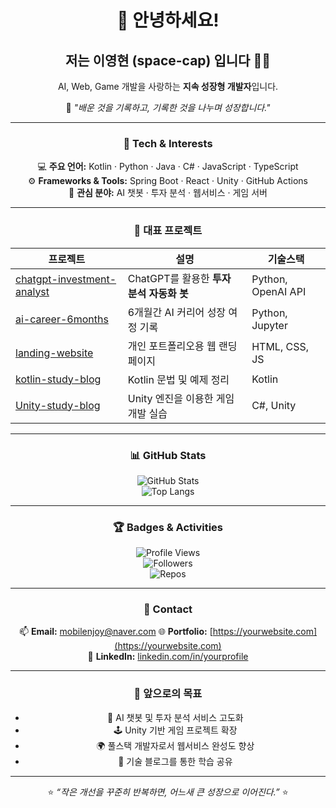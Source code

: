 <!-- 🎨 GitHub Profile README for space-cap -->

<div align="center">
  
# 👋 안녕하세요!  
## 저는 **이영현 (space-cap)** 입니다 👨‍💻  
AI, Web, Game 개발을 사랑하는 **지속 성장형 개발자**입니다.

🎯 *"배운 것을 기록하고, 기록한 것을 나누며 성장합니다."*

---

### 🧠 Tech & Interests  
💻 **주요 언어:** Kotlin · Python · Java · C# · JavaScript · TypeScript  
⚙️ **Frameworks & Tools:** Spring Boot · React · Unity · GitHub Actions  
🌱 **관심 분야:** AI 챗봇 · 투자 분석 · 웹서비스 · 게임 서버  

---

### 🚀 대표 프로젝트

| 프로젝트 | 설명 | 기술스택 |
|-----------|--------|-----------|
| [chatgpt-investment-analyst](https://github.com/space-cap/chatgpt-investment-analyst) | ChatGPT를 활용한 **투자 분석 자동화 봇** | Python, OpenAI API |
| [ai-career-6months](https://github.com/space-cap/ai-career-6months) | 6개월간 AI 커리어 성장 여정 기록 | Python, Jupyter |
| [landing-website](https://github.com/space-cap/landing-website) | 개인 포트폴리오용 웹 랜딩 페이지 | HTML, CSS, JS |
| [kotlin-study-blog](https://github.com/space-cap/kotlin-study-blog) | Kotlin 문법 및 예제 정리 | Kotlin |
| [Unity-study-blog](https://github.com/space-cap/Unity-study-blog) | Unity 엔진을 이용한 게임 개발 실습 | C#, Unity |

---

### 📊 GitHub Stats

<div align="center">

![GitHub Stats](https://github-readme-stats.vercel.app/api?username=space-cap&show_icons=true&theme=transparent&hide_border=true)  
![Top Langs](https://github-readme-stats.vercel.app/api/top-langs/?username=space-cap&layout=compact&theme=transparent&hide_border=true)

</div>

---

### 🏆 Badges & Activities  

![Profile Views](https://komarev.com/ghpvc/?username=space-cap&style=for-the-badge&color=blue)  
![Followers](https://img.shields.io/github/followers/space-cap?style=for-the-badge)  
![Repos](https://img.shields.io/badge/Public_Repos-Total-blue?style=for-the-badge)

---

### 💬 Contact  
📫 **Email:** mobilenjoy@naver.com
🌐 **Portfolio:** [https://yourwebsite.com](https://yourwebsite.com)  
💼 **LinkedIn:** [linkedin.com/in/yourprofile](https://linkedin.com/in/yourprofile)  

---

### 🧭 앞으로의 목표
- 🤖 AI 챗봇 및 투자 분석 서비스 고도화  
- 🕹 Unity 기반 게임 프로젝트 확장  
- 🌍 풀스택 개발자로서 웹서비스 완성도 향상  
- 🧩 기술 블로그를 통한 학습 공유  

---

<div align="center">
  
⭐️ _“작은 개선을 꾸준히 반복하면, 어느새 큰 성장으로 이어진다.”_ ⭐️

</div>
